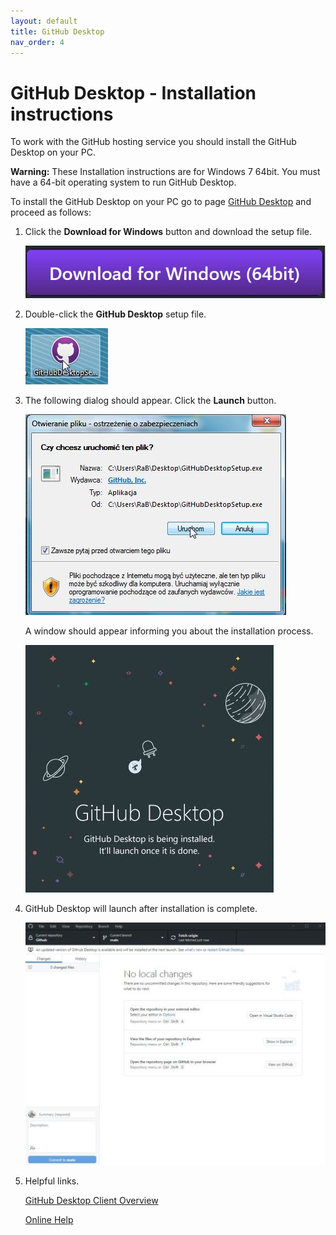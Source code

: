 ```yaml
---
layout: default
title: GitHub Desktop
nav_order: 4
---
```



# GitHub Desktop - Installation instructions

To work with the GitHub hosting service you should install the GitHub Desktop on your PC.  

**Warning:** These Installation instructions are for Windows 7 64bit. 
          You must have a 64-bit operating system to run GitHub Desktop.

To install the GitHub Desktop on your PC go to page [GitHub Desktop](https://desktop.github.com/) and proceed as follows:

1. Click the **Download for Windows** button and download the setup file.  
   
   ![GHDC download](../assets/images/GHDC_01_1.png)

2. Double-click the **GitHub Desktop** setup file.  
   
   ![GHDC.exe](../assets/images/GHDC_01.png)
   
3. The following dialog should appear. Click the **Launch** button.  

   ![Launch button](../assets/images/GHDC_02.png)

   A window should appear informing you about the installation process.

   ![Installation process](../assets/images/GHDC_03.png)

4. GitHub Desktop will launch after installation is complete.

   ![Main screen](../assets/images/GHDC_04.png)


5. Helpful links.

   [GitHub Desktop Client Overview](https://desktop.github.com//)

   [Online Help](https://docs.github.com/en/desktop)